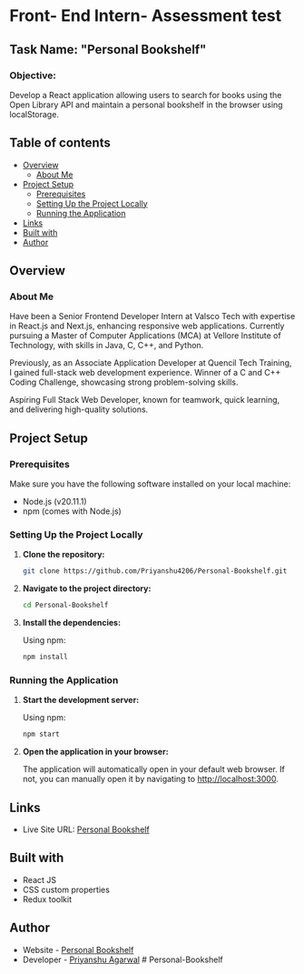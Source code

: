 # Front- End Intern- Assessment test

## Task Name: "Personal Bookshelf"

### Objective:

Develop a React application allowing users to search for books using the Open Library API and maintain a personal bookshelf in the browser using localStorage.

## Table of contents

- [Overview](#overview)
  - [About Me](#about)
- [Project Setup](#project-setup)
  - [Prerequisites](#prerequisites)
  - [Setting Up the Project Locally](#setting-up-the-project-locally)
  - [Running the Application](#running-the-application)
- [Links](#links)
- [Built with](#built-with)
- [Author](#author)

## Overview

### About Me

Have been a Senior Frontend Developer Intern at Valsco Tech with expertise in React.js and Next.js, enhancing responsive web applications. Currently pursuing a Master of Computer Applications (MCA) at Vellore Institute of Technology, with skills in Java, C, C++, and Python.

Previously, as an Associate Application Developer at Quencil Tech Training, I gained full-stack web development experience. Winner of a C and C++ Coding Challenge, showcasing strong problem-solving skills.

Aspiring Full Stack Web Developer, known for teamwork, quick learning, and delivering high-quality solutions.

## Project Setup

### Prerequisites

Make sure you have the following software installed on your local machine:

- Node.js (v20.11.1)
- npm (comes with Node.js)

### Setting Up the Project Locally

1. **Clone the repository:**

   ```bash
   git clone https://github.com/Priyanshu4206/Personal-Bookshelf.git
   ```

2. **Navigate to the project directory:**

   ```bash
   cd Personal-Bookshelf
   ```

3. **Install the dependencies:**

   Using npm:

   ```bash
   npm install
   ```

### Running the Application

1. **Start the development server:**

   Using npm:

   ```bash
   npm start
   ```

2. **Open the application in your browser:**

   The application will automatically open in your default web browser. If not, you can manually open it by navigating to [http://localhost:3000](http://localhost:3000).

## Links

- Live Site URL: [Personal Bookshelf]()

## Built with

- React JS
- CSS custom properties
- Redux toolkit

## Author

- Website - [Personal Bookshelf]()
- Developer - [Priyanshu Agarwal](https://www.linkedin.com/in/priyanshu-ag4206/)
#   P e r s o n a l - B o o k s h e l f  
 